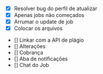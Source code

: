 - [x] Resolver bug do perfil de atualizar
- [x] Apenas jobs não começados
- [x] Arrumar o update de job
- [x] Colocar os arquivos
- [] Linkar com a API de plágio
- [] Alterações
- [] Cobrança
- [] Aba de notificações
- [] Chat do Job
